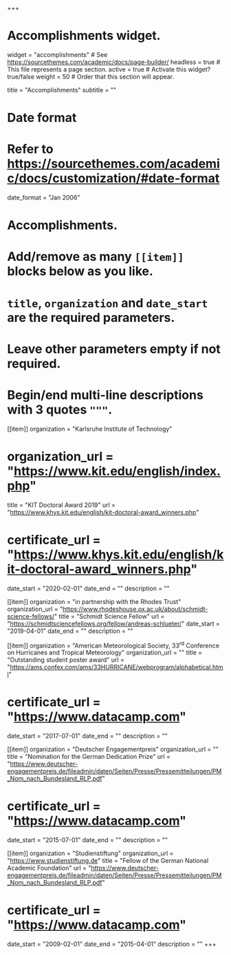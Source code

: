 +++
# Accomplishments widget.
widget = "accomplishments"  # See https://sourcethemes.com/academic/docs/page-builder/
headless = true  # This file represents a page section.
active = true  # Activate this widget? true/false
weight = 50  # Order that this section will appear.

title = "Accomplish&shy;ments"
subtitle = ""

# Date format
#   Refer to https://sourcethemes.com/academic/docs/customization/#date-format
date_format = "Jan 2006"

# Accomplishments.
#   Add/remove as many `[[item]]` blocks below as you like.
#   `title`, `organization` and `date_start` are the required parameters.
#   Leave other parameters empty if not required.
#   Begin/end multi-line descriptions with 3 quotes `"""`.

[[item]]
  organization = "Karlsruhe Institute of Technology"
  # organization_url = "https://www.kit.edu/english/index.php"
  title = "KIT Doctoral Award 2019"
  url = "https://www.khys.kit.edu/english/kit-doctoral-award_winners.php"
  # certificate_url = "https://www.khys.kit.edu/english/kit-doctoral-award_winners.php"
  date_start = "2020-02-01"
  date_end = ""
  description = ""

[[item]]
  organization = "in partnership with the Rhodes Trust"
  organization_url = "https://www.rhodeshouse.ox.ac.uk/about/schmidt-science-fellows/"
  title = "Schmidt Science Fellow"
  url = "https://schmidtsciencefellows.org/fellow/andreas-schlueter/"
  date_start = "2019-04-01"
  date_end = ""
  description = ""
  
[[item]]
  organization = "American Meteorological Society, 33<sup>rd</sup> Conference on Hurricanes and Tropical Meteorology"
  organization_url = ""
  title = "Outstanding student poster award"
  url = "https://ams.confex.com/ams/33HURRICANE/webprogram/alphabetical.html"
  # certificate_url = "https://www.datacamp.com"
  date_start = "2017-07-01"
  date_end = ""
  description = ""

[[item]]
  organization = "Deutscher Engagementpreis"
  organization_url = ""
  title = "Nomination for the German Dedication Prize"
  url = "https://www.deutscher-engagementpreis.de/fileadmin/daten/Seiten/Presse/Pressemitteilungen/PM_Nom_nach_Bundesland_RLP.pdf"
  # certificate_url = "https://www.datacamp.com"
  date_start = "2015-07-01"
  date_end = ""
  description = ""

[[item]]
  organization = "Studienstiftung"
  organization_url = "https://www.studienstiftung.de"
  title = "Fellow of the German National Academic Foundation"
  url = "https://www.deutscher-engagementpreis.de/fileadmin/daten/Seiten/Presse/Pressemitteilungen/PM_Nom_nach_Bundesland_RLP.pdf"
  # certificate_url = "https://www.datacamp.com"
  date_start = "2009-02-01"
  date_end = "2015-04-01"
  description = ""
+++
